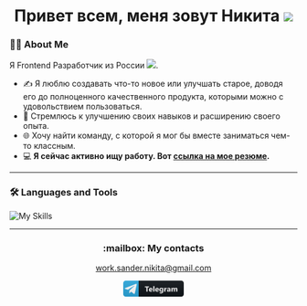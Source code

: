 <div id="header" align="center"> 
  <h1>
    Привет всем, меня зовут Никита
    <img src="https://media.giphy.com/media/hvRJCLFzcasrR4ia7z/giphy.gif" width="30px"/>
  </h1>
</div>

### 👨‍💻 About Me 

Я Frontend Разработчик из России <img src="https://media.giphy.com/media/WUlplcMpOCEmTGBtBW/giphy.gif" width="30">.

- ✍ Я люблю создавать что-то новое или улучшать старое, доводя его до полноценного качественного продукта, которыми можно с удовольствием пользоваться.
- :runner: Стремлюсь к улучшению своих навыков и расширению своего опыта.
- :globe_with_meridians: Хочу найти команду, с которой я мог бы вместе заниматься чем-то классным.
- 💻 **Я сейчас активно ищу работу. Вот [ссылка на мое резюме](https://spb.hh.ru/resume/7d02046aff0c9304f00039ed1f5a7a6b6e7469.*).** 

---

### :hammer_and_wrench: Languages and Tools


![My Skills](https://skillicons.dev/icons?i=react,js,html,css,webpack,figma,nodejs,mongodb,ts,redux,next,git&theme=dark)

---

<div id="link" align="center">
  <h3> :mailbox: My contacts</h3>
  <div id="badges">
     <a href="work.sander.nikita@gmail.com">
        <p color="white">work.sander.nikita@gmail.com</p>
     </a>
     <a href="https://t.me/s6nder">
       <img src="https://raw.githubusercontent.com/endjoyer/endjoyer/15ab9c4714e3c208fa7e3a9865b58731a53c6c74/icon/telegram_button_icon_151837.svg" title="Telegram" alt="Telegram" height="28"/>
     </a>
  </div>
</div>
